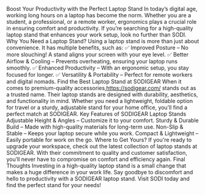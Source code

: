 Boost Your Productivity with the Perfect Laptop Stand
In today’s digital age, working long hours on a laptop has become the norm. Whether you are a student, a professional, or a remote worker, ergonomics plays a crucial role in ensuring comfort and productivity. If you’re searching for a high-quality laptop stand that enhances your work setup, look no further than SODI.
Why You Need a Laptop Stand?
Using a laptop stand is more than just about convenience. It has multiple benefits, such as:
✅ Improved Posture – No more slouching! A stand aligns your screen with your eye level.
✅ Better Airflow & Cooling – Prevents overheating, ensuring your laptop runs smoothly.
✅ Enhanced Productivity – With an ergonomic setup, you stay focused for longer.
✅ Versatility & Portability – Perfect for remote workers and digital nomads.
Find the Best Laptop Stand at SODIGEAR
When it comes to premium-quality accessories,https://sodigear.com/
 stands out as a trusted name. Their laptop stands are designed with durability, aesthetics, and functionality in mind. Whether you need a lightweight, foldable option for travel or a sturdy, adjustable stand for your home office, you’ll find a perfect match at SODIGEAR.
Key Features of SODIGEAR Laptop Stands
Adjustable Height & Angles – Customize it to your comfort.
Sturdy & Durable Build – Made with high-quality materials for long-term use.
Non-Slip & Stable – Keeps your laptop secure while you work.
Compact & Lightweight – Easily portable for work on the go.
Where to Get Yours?
If you're ready to upgrade your workspace, check out the latest collection of laptop stands at SODIGEAR. With their commitment to quality and customer satisfaction, you’ll never have to compromise on comfort and efficiency again.
Final Thoughts
Investing in a high-quality laptop stand is a small change that makes a huge difference in your work life. Say goodbye to discomfort and hello to productivity with a SODIGEAR laptop stand. Visit SODI today and find the perfect stand for your needs!


